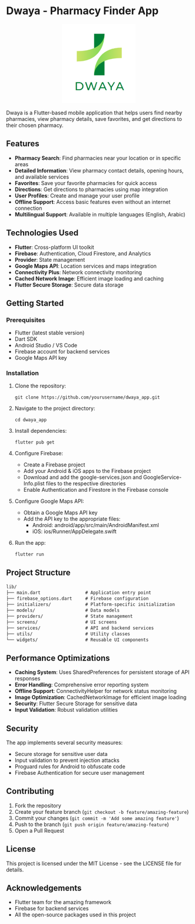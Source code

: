 # Dwaya - Pharmacy Finder App

<p align="center">
  <img src="assets/images/logo.png" alt="Dwaya Logo" width="200"/>
</p>

Dwaya is a Flutter-based mobile application that helps users find nearby pharmacies, view pharmacy details, save favorites, and get directions to their chosen pharmacy.

## Features

- **Pharmacy Search**: Find pharmacies near your location or in specific areas
- **Detailed Information**: View pharmacy contact details, opening hours, and available services
- **Favorites**: Save your favorite pharmacies for quick access
- **Directions**: Get directions to pharmacies using map integration
- **User Profiles**: Create and manage your user profile
- **Offline Support**: Access basic features even without an internet connection
- **Multilingual Support**: Available in multiple languages (English, Arabic)

## Technologies Used

- **Flutter**: Cross-platform UI toolkit
- **Firebase**: Authentication, Cloud Firestore, and Analytics
- **Provider**: State management
- **Google Maps API**: Location services and maps integration
- **Connectivity Plus**: Network connectivity monitoring
- **Cached Network Image**: Efficient image loading and caching
- **Flutter Secure Storage**: Secure data storage

## Getting Started

### Prerequisites

- Flutter (latest stable version)
- Dart SDK
- Android Studio / VS Code
- Firebase account for backend services
- Google Maps API key

### Installation

1. Clone the repository:
   ```
   git clone https://github.com/yourusername/dwaya_app.git
   ```

2. Navigate to the project directory:
   ```
   cd dwaya_app
   ```

3. Install dependencies:
   ```
   flutter pub get
   ```

4. Configure Firebase:
   - Create a Firebase project
   - Add your Android & iOS apps to the Firebase project
   - Download and add the google-services.json and GoogleService-Info.plist files to the respective directories
   - Enable Authentication and Firestore in the Firebase console

5. Configure Google Maps API:
   - Obtain a Google Maps API key
   - Add the API key to the appropriate files:
     - Android: android/app/src/main/AndroidManifest.xml
     - iOS: ios/Runner/AppDelegate.swift

6. Run the app:
   ```
   flutter run
   ```

## Project Structure

```
lib/
├── main.dart                 # Application entry point
├── firebase_options.dart     # Firebase configuration
├── initializers/             # Platform-specific initialization
├── models/                   # Data models
├── providers/                # State management
├── screens/                  # UI screens
├── services/                 # API and backend services
├── utils/                    # Utility classes
└── widgets/                  # Reusable UI components
```

## Performance Optimizations

- **Caching System**: Uses SharedPreferences for persistent storage of API responses
- **Error Handling**: Comprehensive error reporting system
- **Offline Support**: ConnectivityHelper for network status monitoring
- **Image Optimization**: CachedNetworkImage for efficient image loading
- **Security**: Flutter Secure Storage for sensitive data
- **Input Validation**: Robust validation utilities

## Security

The app implements several security measures:
- Secure storage for sensitive user data
- Input validation to prevent injection attacks
- Proguard rules for Android to obfuscate code
- Firebase Authentication for secure user management

## Contributing

1. Fork the repository
2. Create your feature branch (`git checkout -b feature/amazing-feature`)
3. Commit your changes (`git commit -m 'Add some amazing feature'`)
4. Push to the branch (`git push origin feature/amazing-feature`)
5. Open a Pull Request

## License

This project is licensed under the MIT License - see the LICENSE file for details.

## Acknowledgements

- Flutter team for the amazing framework
- Firebase for backend services
- All the open-source packages used in this project
